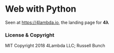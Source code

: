# Web with Python

Seen at https://4lambda.io, the landing page for **4λ**

### License & Copyright

MIT
Copyright 2018 4Lambda LLC; Russell Bunch
